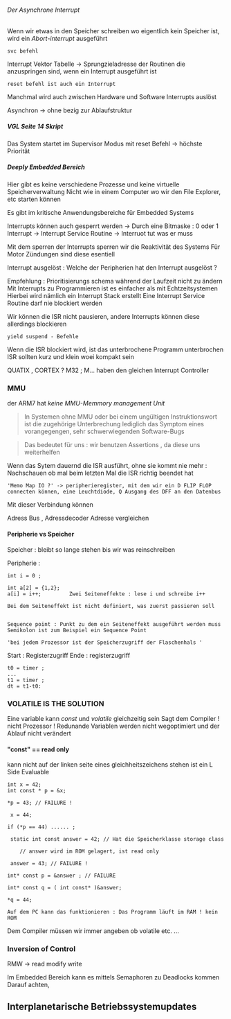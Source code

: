 
###### Der Asynchrone Interrupt 
Wenn wir etwas in den Speicher schreiben wo eigentlich kein Speicher ist, wird ein *Abort-interrupt* ausgeführt

```
svc befehl 
```

Interrupt Vektor Tabelle -> Sprungzieladresse der Routinen die anzuspringen sind, wenn ein Interrupt ausgeführt ist 

```
reset befehl ist auch ein Interrupt
```
Manchmal wird auch zwischen Hardware und Software Interrupts auslöst 

Asynchron -> ohne bezig zur Ablaufstruktur 

##### VGL Seite 14 Skript
Das System startet im Supervisor Modus mit reset Befehl -> höchste Priorität

##### Deeply Embedded Bereich 
Hier gibt es keine verschiedene Prozesse und keine virtuelle Speicherverwaltung 
Nicht wie in einem Computer wo wir den File Explorer, etc starten können

Es gibt im kritische Anwendungsbereiche für Embedded Systems 

Interrupts können auch gesperrt werden -> Durch eine Bitmaske : 0 oder 1 
Interrupt -> Interrupt Service Routine -> Interruot tut was er muss

Mit dem sperren der Interrupts sperren wir die Reaktivität des Systems 
Für Motor Zündungen sind diese esentiell 

Interrupt ausgelöst : Welche der Peripherien hat den Interrupt ausgelöst ?

Empfehlung : Prioritisierungs schema während der Laufzeit nicht zu ändern 
Mit Interrupts zu Programmieren ist es einfacher als mit Echtzeitsystemen 
	Hierbei wird nämlich ein Interrupt Stack erstellt
Eine Interrupt Service Routine darf nie blockiert werden 

Wir können die ISR nicht pausieren, andere Interrupts können diese allerdings blockieren 

```
yield suspend - Befehle 
```

Wenn die ISR blockiert wird, ist das unterbrochene Programm unterbrochen
ISR sollten kurz und klein woei kompakt sein 

QUATIX , CORTEX ? M32 ; M... haben den gleichen Interrupt Controller 

### MMU 
der ARM7 hat *keine MMU-Memmory management Unit*

> In Systemen ohne MMU oder bei einem ungültigen Instruktionswort ist die zugehörige Unterbrechung lediglich das Symptom eines vorangegengen, sehr schwerwiegenden Software-Bugs 

> Das bedeutet für uns : wir benutzen Assertions , da diese uns weiterhelfen

Wenn das Sytem dauernd die ISR ausführt, ohne sie kommt nie mehr : Nachschauen ob mal beim letzten Mal die ISR richtig beendet hat 

	'Memo Map IO ?' -> peripherieregister, mit dem wir ein D FLIP FLOP connecten können, eine Leuchtdiode, Q Ausgang des DFF an den Datenbus 

Mit dieser Verbindung können

Adress Bus , Adressdecoder Adresse vergleichen

#### Peripherie vs Speicher
Speicher : bleibt so lange stehen bis wir was reinschreiben 


Peripherie :

```
int i = 0 ;

int a[2] = {1,2};
a[i] = i++;         Zwei Seiteneffekte : lese i und schreibe i++

Bei dem Seiteneffekt ist nicht definiert, was zuerst passieren soll


Sequence point : Punkt zu dem ein Seiteneffekt ausgeführt werden muss
Semikolon ist zum Beispiel ein Sequence Point 
```

	'bei jedem Prozessor ist der Speicherzugriff der Flaschenhals '

Start : Registerzugriff
Ende : registerzugriff

```
t0 = timer ;
...
t1 = timer ;
dt = t1-t0:
```

### VOLATILE IS THE SOLUTION
Eine variable kann *const* und *volatile* gleichzeitig sein
Sagt dem Compiler ! nicht Prozessor ! Redunande Variablen werden nicht wegoptimiert und der Ablauf nicht verändert 

#### "const" == read only 
kann nicht auf der linken seite eines gleichheitszeichens stehen 
ist ein L Side Evaluable 

```
int x = 42;
int const * p = &x;

*p = 43; // FAILURE ! 

 x = 44;

if (*p == 44) ...... ; 
```


```
 static int const answer = 42; // Hat die Speicherklasse storage class

	// answer wird im ROM gelagert, ist read only 

 answer = 43; // FAILURE ! 
```

```
int* const p = &answer ; // FAILURE

int* const q = ( int const* )&answer;

*q = 44;

Auf dem PC kann das funktionieren : Das Programm läuft im RAM ! kein ROM
```


Dem Compiler müssen wir immer angeben ob volatile etc. ...


### Inversion of Control 

RMW -> read modify write 

Im Embedded Bereich kann es mittels Semaphoren zu Deadlocks kommen 
Darauf achten, 


## Interplanetarische Betriebssystemupdates 





